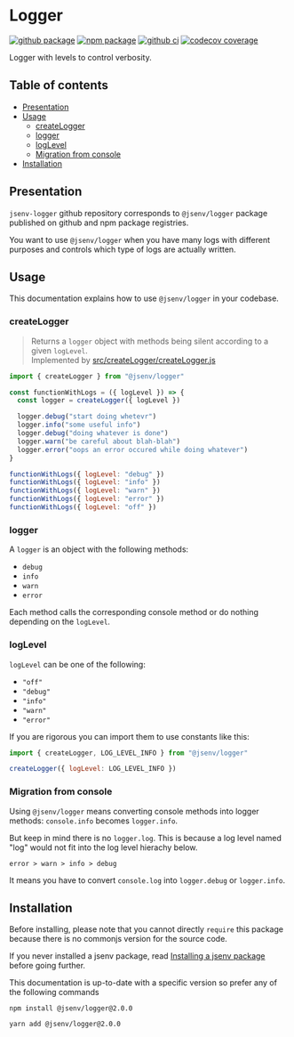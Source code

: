 # Logger

[![github package](https://img.shields.io/github/package-json/v/jsenv/jsenv-logger.svg?logo=github&label=package)](https://github.com/jsenv/jsenv-logger/packages)
[![npm package](https://img.shields.io/npm/v/@jsenv/logger.svg?logo=npm&label=package)](https://www.npmjs.com/package/@jsenv/logger)
[![github ci](https://github.com/jsenv/jsenv-logger/workflows/ci/badge.svg)](https://github.com/jsenv/logger/actions?workflow=ci)
[![codecov coverage](https://codecov.io/gh/jsenv/jsenv-logger/branch/master/graph/badge.svg)](https://codecov.io/gh/jsenv/jsenv-logger)

Logger with levels to control verbosity.

## Table of contents

- [Presentation](#Presentation)
- [Usage](#usage)
  - [createLogger](#createLogger)
  - [logger](#logger)
  - [logLevel](#logLevel)
  - [Migration from console](#migration-from-console)
- [Installation](#installation)

## Presentation

`jsenv-logger` github repository corresponds to `@jsenv/logger` package published on github and npm package registries.

You want to use `@jsenv/logger` when you have many logs with different purposes and controls which type of logs are actually written.

## Usage

This documentation explains how to use `@jsenv/logger` in your codebase.

### createLogger

> Returns a `logger` object with methods being silent according to a given `logLevel`.<br />
> Implemented by [src/createLogger/createLogger.js](src/createLogger/createLogger.js)

```js
import { createLogger } from "@jsenv/logger"

const functionWithLogs = ({ logLevel }) => {
  const logger = createLogger({ logLevel })

  logger.debug("start doing whetevr")
  logger.info("some useful info")
  logger.debug("doing whatever is done")
  logger.warn("be careful about blah-blah")
  logger.error("oops an error occured while doing whatever")
}

functionWithLogs({ logLevel: "debug" })
functionWithLogs({ logLevel: "info" })
functionWithLogs({ logLevel: "warn" })
functionWithLogs({ logLevel: "error" })
functionWithLogs({ logLevel: "off" })
```

### logger

A `logger` is an object with the following methods:

- `debug`
- `info`
- `warn`
- `error`

Each method calls the corresponding console method or do nothing depending on the `logLevel`.

### logLevel

`logLevel` can be one of the following:

- `"off"`
- `"debug"`
- `"info"`
- `"warn"`
- `"error"`

If you are rigorous you can import them to use constants like this:

```js
import { createLogger, LOG_LEVEL_INFO } from "@jsenv/logger"

createLogger({ logLevel: LOG_LEVEL_INFO })
```

### Migration from console

Using `@jsenv/logger` means converting console methods into logger methods: `console.info` becomes `logger.info`.

But keep in mind there is no `logger.log`. This is because a log level named "log" would not fit into the log level hierachy below.

```
error > warn > info > debug
```

It means you have to convert `console.log` into `logger.debug` or `logger.info`.

## Installation

Before installing, please note that you cannot directly `require` this package because there is no commonjs version for the source code.

If you never installed a jsenv package, read [Installing a jsenv package](https://github.com/jsenv/jsenv-core/blob/master/docs/installing-jsenv-package.md#installing-a-jsenv-package) before going further.

This documentation is up-to-date with a specific version so prefer any of the following commands

```console
npm install @jsenv/logger@2.0.0
```

```console
yarn add @jsenv/logger@2.0.0
```
